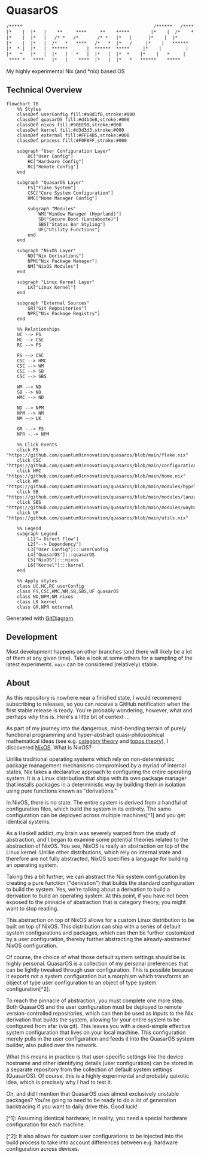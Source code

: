 <!-- markdownlint-disable MD013 -->

# QuasarOS

```txt
/*****                                                 /******   /****
|*    |  |*   |    **     ****     **    *****        |*    |  /*    *
|*    |  |*   |   /* *   /*       /* *   |*   |      |*    |  |*
|*    |  |*   |  /*   *   ****   /*   *  |*   /     |*    |   ******
|*  * |  |*   |  ******       |  ******  *****     |*    |         |
|*   *   |*   |  |*   |   *   |  |*   |  |*  *    |*    |   *     |
 **** *   ****   |*   |    ****  |*   |  |*   *   ******    *****
```

My highly experimental Nix (and \*nix) based OS

## Technical Overview

```mermaid
flowchart TB
    %% Styles
    classDef userConfig fill:#a8d1f0,stroke:#000
    classDef quasarOS fill:#d4b3e8,stroke:#000
    classDef nixos fill:#90EE90,stroke:#000
    classDef kernel fill:#d3d3d3,stroke:#000
    classDef external fill:#FFE4B5,stroke:#000
    classDef process fill:#F0F8FF,stroke:#000

    subgraph "User Configuration Layer"
        UC["User Config"]
        HC["Hardware Config"]
        RC["Remote Config"]
    end

    subgraph "QuasarOS Layer"
        FS["Flake System"]
        CSC["Core System Configuration"]
        HMC["Home Manager Config"]

        subgraph "Modules"
            WM["Window Manager (Hyprland)"]
            SB["Secure Boot (Lanzaboote)"]
            SBS["Status Bar Styling"]
            UF["Utility Functions"]
        end
    end

    subgraph "NixOS Layer"
        ND["Nix Derivations"]
        NPM["Nix Package Manager"]
        NM["NixOS Modules"]
    end

    subgraph "Linux Kernel Layer"
        LK["Linux Kernel"]
    end

    subgraph "External Sources"
        GR["Git Repositories"]
        NPR["Nix Package Registry"]
    end

    %% Relationships
    UC --> FS
    HC --> CSC
    RC --> FS

    FS --> CSC
    CSC --> HMC
    CSC --> WM
    CSC --> SB
    CSC --> SBS

    WM --> ND
    SB --> ND
    HMC --> ND

    ND --> NPM
    NPM --> NM
    NM --> LK

    GR -.-> FS
    NPR -.-> NPM

    %% Click Events
    click FS "https://github.com/quantum9innovation/quasaros/blob/main/flake.nix"
    click CSC "https://github.com/quantum9innovation/quasaros/blob/main/configuration.nix"
    click HMC "https://github.com/quantum9innovation/quasaros/blob/main/home.nix"
    click WM "https://github.com/quantum9innovation/quasaros/blob/main/modules/hyprland.nix"
    click SB "https://github.com/quantum9innovation/quasaros/blob/main/modules/lanzaboote.nix"
    click SBS "https://github.com/quantum9innovation/quasaros/blob/main/modules/waybar.css"
    click UF "https://github.com/quantum9innovation/quasaros/blob/main/utils.nix"

    %% Legend
    subgraph Legend
        L1["→ Direct Flow"]
        L2["--> Dependency"]
        L3["User Config"]:::userConfig
        L4["QuasarOS"]:::quasarOS
        L5["NixOS"]:::nixos
        L6["Kernel"]:::kernel
    end

    %% Apply styles
    class UC,HC,RC userConfig
    class FS,CSC,HMC,WM,SB,SBS,UF quasarOS
    class ND,NPM,NM nixos
    class LK kernel
    class GR,NPR external
```

Generated with [GitDiagram](https://gitdiagram.com/quantum9innovation/quasaros).

## Development

Most development happens on other branches (and there will likely be a lot of them at any given time). Take a look at some others for a sampling of the latest experiments. `main` can be considered (relatively) stable.

## About

As this repository is nowhere near a finished state, I would recommend subscribing to releases, so you can receive a GitHub notification when the first stable release is ready. You're probably wondering, however, what and perhaps *why* this is. Here's a little bit of context …

As part of my journey into the dangerous, mind-bending terrain of purely functional programming and hyper-abstract quasi-philosophical mathematical ideas (see e.g. [category theory](https://en.wikipedia.org/wiki/Category_theory) and [topos theory](https://en.wikipedia.org/wiki/Topos)), I discovered [NixOS](https://nixos.org/). What is NixOS?

Unlike traditional operating systems which rely on non-deterministic package management mechanisms compromised by a myriad of internal states, Nix takes a declarative approach to configuring the entire operating system. It is a Linux distribution that ships with its own package manager that installs packages in a deterministic way by building them in isolation using pure functions known as "derivations."

In NixOS, there is no state. The entire system is derived from a handful of configuration files, which build the system in its entirety. The same configuration can be deployed across multiple machines[^1] and you get identical systems.

As a Haskell addict, my brain was severely warped from the study of abstraction, and I began to examine some potential theories related to the abstraction of NixOS. You see, NixOS is really an abstraction on top of the Linux kernel. Unlike other distributions, which rely on internal state and therefore are not fully abstracted, NixOS specifies a language for building an operating system.

Taking this a bit further, we can abstract the Nix system configuration by creating a pure function ("derivation") that builds the standard configuration to build the system. Yes, we're talking about a derivation to build a derivation to build an operating system. At this point, if you have not been exposed to the pinnacle of abstraction that is category theory, you might want to stop reading.

This abstraction on top of NixOS allows for a custom Linux distribution to be built on top of NixOS. This distribution can ship with a series of default system configurations and packages, which can then be further customized by a user configuration, thereby further abstracting the already-abstracted NixOS configuration.

Of course, the choice of what those default system settings should be is highly personal. QuasarOS is a collection of my personal preferences that can be lightly tweaked through user configuration. This is possible because it exports not a system configuration but a morphism which transforms an object of type user configuration to an object of type system configuration[^2].

To reach the pinnacle of abstraction, you must complete one more step. Both QuasarOS and the user configuration must be deployed to remote version-controlled repositories, which can then be used as inputs to the Nix derivation that builds the system, allowing for your entire system to be configured from afar (via git). This leaves you with a dead-simple effective system configuration that lives on your local machine. This configuration merely pulls in the user configuration and feeds it into the QuasarOS system builder, also pulled over the network.

What this means in practice is that user-specific settings like the device hostname and other identifying details (user configuration) can be stored in a separate repository from the collection of default system settings (QuasarOS). Of course, this is a highly experimental and probably quixotic idea, which is precisely why I had to test it.

Oh, and did I mention that QuasarOS uses almost exclusively unstable packages? You're going to need to be ready to do a lot of generation backtracing if you want to daily drive this. Good luck!

\[^1\]: Assuming identical hardware; in reality, you need a special hardware configuration for each machine.

\[^2\]: It also allows for custom user configurations to be injected into the build process to take into account differences between e.g. hardware configuration across devices.
